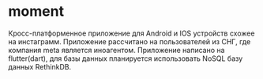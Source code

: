 # moment

Кросс-платформенное приложение для Android и IOS устройств схожее на инстаграмм.
Приложение рассчитано на пользователей из СНГ, где компания meta является иноагентом.
Приложение написано на flutter(dart), для базы данных планируется использовать NoSQL базу данных RethinkDB.
